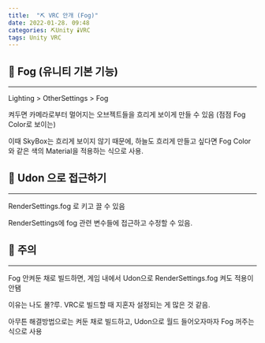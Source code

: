 ```yaml
---
title:  "⛏️ VRC 안개 (Fog)"
date: 2022-01-28. 09:48
categories: ⛏️Unity 🕯️VRC
tags: Unity VRC
---
```


## 💎 Fog (유니티 기본 기능)

---

Lighting > OtherSettings > Fog

켜두면 카메라로부터 멀어지는 오브젝트들을 흐리게 보이게 만들 수 있음 (점점 Fog Color로 보이는)

이때 SkyBox는 흐리게 보이지 않기 때문에, 하늘도 흐리게 만들고 싶다면 Fog Color와 같은 색의 Material을 적용하는 식으로 사용.

## 💎 Udon 으로 접근하기

---

RenderSettings.fog 로 키고 끌 수 있음

RenderSettings에 fog 관련 변수들에 접근하고 수정할 수 있음.

## 💎 주의

---

Fog 안켜둔 채로 빌드하면, 게임 내에서 Udon으로 RenderSettings.fog 켜도 적용이 안됌

이유는 나도 몰?루. VRC로 빌드할 때 지혼자 설정되는 게 많은 것 같음.

아무튼 해결방법으로는 켜둔 채로 빌드하고, Udon으로 월드 들어오자마자 Fog 꺼주는 식으로 사용
